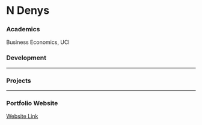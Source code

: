 # N Denys

### Academics

Business Economics, UCI

### Development

-----


### Projects

-----

### Portfolio Website

[Website Link](https://ndenys650.github.io/cv)
